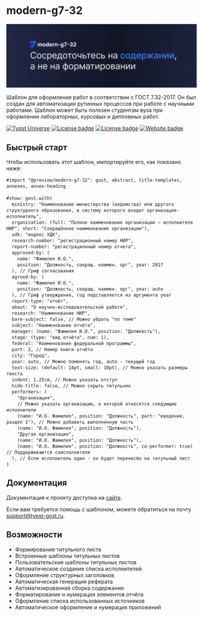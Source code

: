 # modern-g7-32

![header](assets/header.png)

Шаблон для оформления работ в соответствии с ГОСТ 7.32-2017. Он был создан для автоматизации рутинных процессов при работе с научными работами. Шаблон может быть полезен студентам вуза при оформлении лабораторных, курсовых и дипломных работ.

<a href="https://typst.app/universe/package/modern-g7-32">![Typst Universe](https://img.shields.io/badge/dynamic/xml?url=https://typst.app/universe/package/modern-g7-32&query=/html/body/div/main/div[2]/aside/section[2]/dl/dd[3]&logo=typst&label=universe)</a>
<a href="https://github.com/typst-g7-32/modern-g7-32/actions"><img src="https://github.com/typst-g7-32/modern-g7-32/actions/workflows/ci.yml/badge.svg" alt="License badge"></a>
<a href="https://github.com/typst-g7-32/modern-g7-32/blob/main/LICENSE"><img src="https://img.shields.io/github/license/typst-g7-32/modern-g7-32" alt="License badge"></a>
<a href="https://typst-gost.ru"><img src="https://img.shields.io/website?url=https%3A%2F%2Ftypst-gost.ru" alt="Website badge"></a>

## Быстрый старт
Чтобы использовать этот шаблон, импортируйте его, как показано ниже:
```typst
#import "@preview/modern-g7-32": gost, abstract, title-templates, annexes, annex-heading

#show: gost.with(
  ministry: "Наименование министерства (ведомства) или другого структурного образования, в систему которого входит организация-исполнитель",
  organization: (full: "Полное наименование организации — исполнителя НИР", short: "Сокращённое наименование организации"),
  udk: "индекс УДК",
  research-number: "регистрационный номер НИР",
  report-number: "регистрационный номер отчета",
  approved-by: (
    name: "Фамилия И.О.", 
    position: "Должность, сокращ. наимен. орг", year: 2017
  ), // Гриф согласования
  agreed-by: (
    name: "Фамилия И.О.", 
    position: "Должность, сокращ. наимен. орг", year: auto
  ), // Гриф утверждения, год подставляется из аргумента year
  report-type: "отчёт",
  about: "О научно-исследовательской работе",
  research: "Наименование НИР",
  bare-subject: false, // Можно убрать "по теме"
  subject: "Наименование отчёта",
  manager: (name: "Фамилия И.О.", position: "Должность"),
  stage: (type: "вид отчёта", num: 1),
  federal: "Наименование федеральной программы",
  part: 2, // Номер книги отчёта
  city: "Город",
  year: auto, // Можно поменять год, auto - текущий год
  text-size: (default: 14pt, small: 10pt), // Можно указать размеры текста
  indent: 1.25cm, // Можно указать отступ
  hide-title: false, // Можно скрыть титульник
  performers: (
    "Организация",
    // Можно указать организацию, к которой относятся следующие исполнители
    (name: "И.О. Фамилия", position: "Должность", part: "введение, раздел 1"), // Можно добавить выполненную часть
    (name: "И.О. Фамилия", position: "Должность"),
    "Другая организация",
    (name: "И.О. Фамилия", position: "Должность"),
    (name: "И.О. Фамилия", position: "Должность", co-performer: true) // Поддерживаются соисполнители
  ), // Если исполнитель один - он будет перенесён на титульный лист
)
```

## Документация
Документация к проекту доступна на [сайте](https://typst-gost.ru/docs).

Если вам требуется помощь с шаблоном, можете обратиться на почту support@typst-gost.ru.

## Возможности
* Формирование титульного листа
* Встроенные шаблоны титульных листов
* Пользовательские шаблоны титульных листов
* Автоматическое создание списка исполнителей
* Оформление структурных заголовков
* Автоматическая генерация реферата
* Автоматизированная сборка содержания
* Форматирование и нумерация элементов отчёта
* Оформление списка использованных источников
* Автоматическое оформление и нумерация приложений